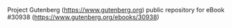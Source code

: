Project Gutenberg (https://www.gutenberg.org) public repository for eBook #30938 (https://www.gutenberg.org/ebooks/30938)
